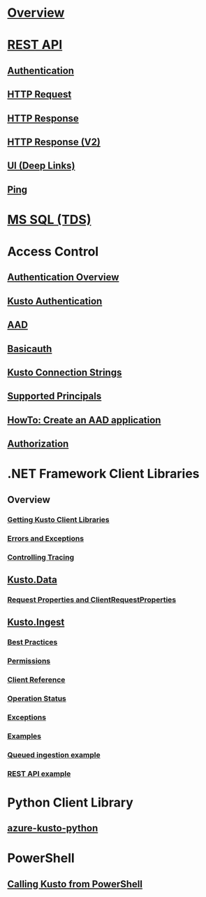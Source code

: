 # [Overview](overview.md)

# [REST API](rest/overview.md)
## [Authentication](rest/authentication.md)
## [HTTP Request](rest/request.md)
## [HTTP Response](rest/response.md)
## [HTTP Response (V2)](rest/response2.md)
## [UI (Deep Links)](rest/deeplink.md)
## [Ping](rest/ping.md)

# [MS SQL (TDS)](tds/tds.md)

# Access Control
## [Authentication Overview](authentication-overview.md)
## [Kusto Authentication](kusto-authentication.md)
## [AAD](https://kusdoc2.azurewebsites.net/docs/concepts/security-authn-aad.html)

## [Basicauth](https://kusdoc2.azurewebsites.net/docs/concepts/security-authn-basicauth.html)
## [Kusto Connection Strings](https://kusdoc2.azurewebsites.net/docs/concepts/kusto-connection-strings.html)
## [Supported Principals](https://kusdoc2.azurewebsites.net/docs/concepts/principals-and-identity-providers.html)
## [HowTo: Create an AAD application](https://kusdoc2.azurewebsites.net/docs/concepts/security-create-aad-app.html)
## [Authorization](https://kusdoc2.azurewebsites.net/docs/concepts/principal-roles.html)

# .NET Framework Client Libraries
## Overview
### [Getting Kusto Client Libraries](getting-the-kusto-client-libraries.md)
### [Errors and Exceptions](errors-and-exceptions.md)
### [Controlling Tracing](controlling-tracing.md)
## [Kusto.Data](using-the-kusto-client-library.md)
### [Request Properties and ClientRequestProperties](request-properties.md)
## [Kusto.Ingest](kusto-ingest-client-library.md)
### [Best Practices](kusto-ingest-best-practices.md)
### [Permissions](kusto-ingest-client-permissions.md)
### [Client Reference](kusto-ingest-client-reference.md)
### [Operation Status](kusto-ingest-client-status.md)
### [Exceptions](kusto-ingest-client-errors.md)
### [Examples](kusto-ingest-client-examples.md)
### [Queued ingestion example](kusto-ingest-queued-ingest-sample.md)
### [REST API example](kusto-ingest-client-rest.md)


# Python Client Library
## [azure-kusto-python](python/kusto-python-client-library.md)





# PowerShell
## [Calling Kusto from PowerShell](powershell/powershell.md)


